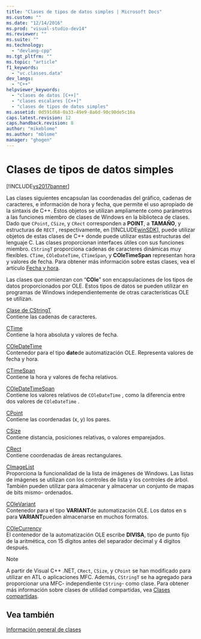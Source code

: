 ```yaml
---
title: "Clases de tipos de datos simples | Microsoft Docs"
ms.custom: ""
ms.date: "12/14/2016"
ms.prod: "visual-studio-dev14"
ms.reviewer: ""
ms.suite: ""
ms.technology: 
  - "devlang-cpp"
ms.tgt_pltfrm: ""
ms.topic: "article"
f1_keywords: 
  - "vc.classes.data"
dev_langs: 
  - "C++"
helpviewer_keywords: 
  - "clases de datos [C++]"
  - "clases escalares [C++]"
  - "clases de tipos de datos simples"
ms.assetid: 0d591d68-0a33-49e9-8a6d-90c90de5c16a
caps.latest.revision: 12
caps.handback.revision: 8
author: "mikeblome"
ms.author: "mblome"
manager: "ghogen"
---
```

# Clases de tipos de datos simples
[!INCLUDE[vs2017banner](../assembler/inline/includes/vs2017banner.md)]

Las clases siguientes encapsulan las coordenadas del gráfico, cadenas de caracteres, e información de hora y fecha, que permite el uso apropiado de la sintaxis de C\+\+.  Estos objetos se utilizan ampliamente como parámetros a las funciones miembro de clases de Windows en la biblioteca de clases.  Dado que `CPoint`, `CSize`, y `CRect` corresponden a **POINT**, a **TAMAÑO**, y estructuras de `RECT` , respectivamente, en [!INCLUDE[winSDK](../atl/includes/winsdk_md.md)], puede utilizar objetos de estas clases de C\+\+ donde puede utilizar estas estructuras del lenguaje C.  Las clases proporcionan interfaces útiles con sus funciones miembro.  `CStringT` proporciona cadenas de caracteres dinámicas muy flexibles.  `CTime`, `COleDateTime`, `CTimeSpan`, y **COleTimeSpan** representan hora y valores de fecha.  Para obtener más información sobre estas clases, vea el artículo [Fecha y hora](../atl-mfc-shared/date-and-time.md).  
  
 Las clases que comienzan con “**COle**” son encapsulaciones de los tipos de datos proporcionados por OLE.  Estos tipos de datos se pueden utilizar en programas de Windows independientemente de otras características OLE se utilizan.  
  
 [Clase de CStringT](../atl-mfc-shared/reference/cstringt-class.md)  
 Contiene las cadenas de caracteres.  
  
 [CTime](../atl-mfc-shared/reference/ctime-class.md)  
 Contiene la hora absoluta y valores de fecha.  
  
 [COleDateTime](../atl-mfc-shared/reference/coledatetime-class.md)  
 Contenedor para el tipo **date**de automatización OLE.  Representa valores de fecha y hora.  
  
 [CTimeSpan](../atl-mfc-shared/reference/ctimespan-class.md)  
 Contiene la hora y valores de fecha relativos.  
  
 [COleDateTimeSpan](../atl-mfc-shared/reference/coledatetimespan-class.md)  
 Contiene los valores relativos de `COleDateTime` , como la diferencia entre dos valores de `COleDateTime` .  
  
 [CPoint](../atl-mfc-shared/reference/cpoint-class.md)  
 Contiene las coordenadas \(x, y\) los pares.  
  
 [CSize](../atl-mfc-shared/reference/csize-class.md)  
 Contiene distancia, posiciones relativas, o valores emparejados.  
  
 [CRect](../atl-mfc-shared/reference/crect-class.md)  
 Contiene coordenadas de áreas rectangulares.  
  
 [CImageList](../mfc/reference/cimagelist-class.md)  
 Proporciona la funcionalidad de la lista de imágenes de Windows.  Las listas de imágenes se utilizan con los controles de lista y los controles de árbol.  También pueden utilizar para almacenar y almacenar un conjunto de mapas de bits mismo\- ordenados.  
  
 [COleVariant](../mfc/reference/colevariant-class.md)  
 Contenedor para el tipo **VARIANT**de automatización OLE.  Los datos en s para **VARIANT**pueden almacenarse en muchos formatos.  
  
 [COleCurrency](../mfc/reference/colecurrency-class.md)  
 El contenedor de la automatización OLE escribe **DIVISA**, tipo de punto fijo de la aritmética, con 15 dígitos antes del separador decimal y 4 dígitos después.  
  
> [!NOTE]
>  A partir de Visual C\+\+ .NET, `CRect`, `CSize`, y `CPoint` se han modificado para utilizar en ATL o aplicaciones MFC.  Además, `CStringT` se ha agregado para proporcionar una MFC\- independiente `CString`\- como clase.  Para obtener más información sobre clases de utilidad compartidas, vea [Clases compartidas](../atl-mfc-shared/atl-mfc-shared-classes.md).  
  
## Vea también  
 [Información general de clases](../mfc/class-library-overview.md)